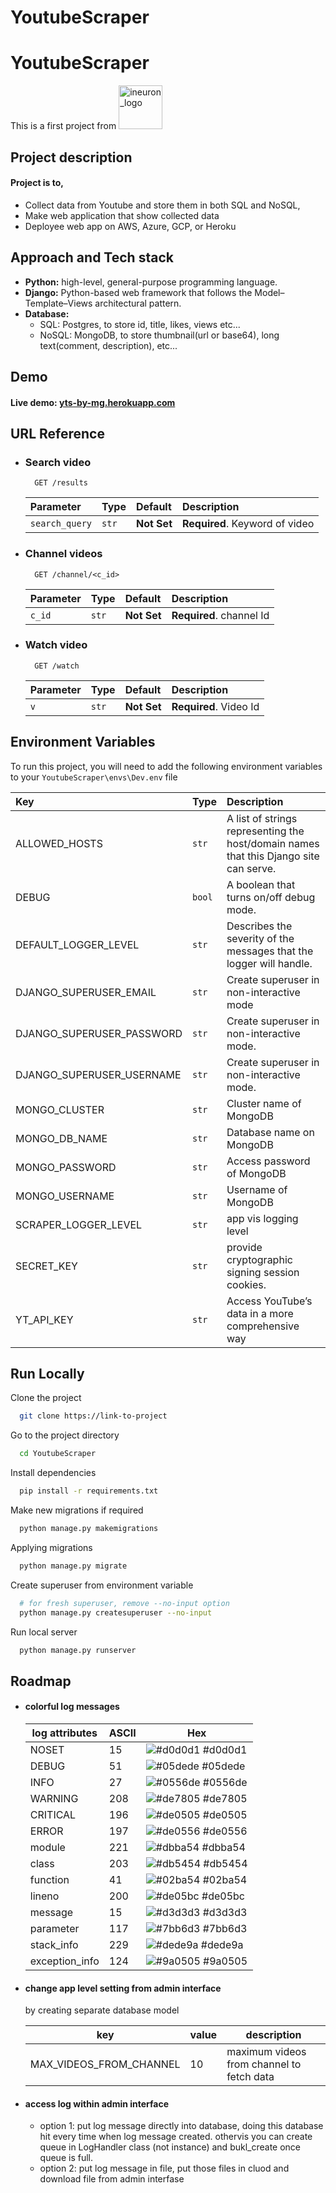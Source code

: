 # YoutubeScraper
<style>
img[alt=ineuron_logo] { 
    width: 70px;
    margin-bottom: -6px;
}
</style>


# YoutubeScraper

This is a first project from [![ineuron_logo](https://ineuron.ai/images/ineuron-logo-white.png)](https://ineuron.ai/)


## Project description

#### Project is to, 

  - Collect data from Youtube and store them in both SQL and NoSQL,
  - Make web application that show collected data
  - Deployee web app on AWS, Azure, GCP, or Heroku


## Approach and Tech stack

  - **Python:** high-level, general-purpose programming language.
  - **Django:** Python-based web framework that follows the Model–Template–Views architectural pattern.
  - **Database:** 
    - SQL: Postgres, to store id, title, likes, views etc...
    - NoSQL: MongoDB, to store thumbnail(url or base64), long text(comment, description), etc...

## Demo

#### Live demo: [yts-by-mg.herokuapp.com](https://yts-by-mg.herokuapp.com/)

## URL Reference

- ### Search video
  ```http
    GET /results
  ```
  | Parameter      | Type     | Default     | Description                |
  | :------------- | :------- | :---------- | :------------------------- |
  | `search_query` | `str`    | **Not Set** | **Required**. Keyword of video |

- ### Channel videos
  ```http
    GET /channel/<c_id>
  ```
  | Parameter      | Type     | Default     | Description                |
  | :------------- | :------- | :---------- | :------------------------- |
  | `c_id`         | `str`    | **Not Set** | **Required**. channel Id |

- ### Watch video
  ```http
    GET /watch
  ```
  | Parameter      | Type     | Default     | Description                |
  | :------------- | :------- | :---------- | :------------------------- |
  | `v`            | `str`    | **Not Set** | **Required**. Video Id |



## Environment Variables

To run this project, you will need to add the following environment variables to your `YoutubeScraper\envs\Dev.env` file

| Key                       | Type     | Description         |
| :------------------------ | :------- | :------------------ |
| ALLOWED_HOSTS             | `str`    | A list of strings representing the host/domain names that this Django site can serve. |
| DEBUG                     | `bool`   | A boolean that turns on/off debug mode. |
| DEFAULT_LOGGER_LEVEL      | `str`    | Describes the severity of the messages that the logger will handle. |
| DJANGO_SUPERUSER_EMAIL    | `str`    | Create superuser in non-interactive mode |
| DJANGO_SUPERUSER_PASSWORD | `str`    | Create superuser in non-interactive mode. |
| DJANGO_SUPERUSER_USERNAME | `str`    | Create superuser in non-interactive mode. |
| MONGO_CLUSTER             | `str`    | Cluster name of MongoDB |
| MONGO_DB_NAME             | `str`    | Database name on MongoDB |
| MONGO_PASSWORD            | `str`    | Access password of MongoDB |
| MONGO_USERNAME            | `str`    | Username of MongoDB |
| SCRAPER_LOGGER_LEVEL      | `str`    | app vis logging level |
| SECRET_KEY                | `str`    | provide cryptographic signing session cookies. |
| YT_API_KEY                | `str`    | Access YouTube’s data in a more comprehensive way |



## Run Locally

Clone the project

```bash
  git clone https://link-to-project
```

Go to the project directory

```bash
  cd YoutubeScraper
```

Install dependencies

```bash
  pip install -r requirements.txt
```

Make new migrations if required

```bash
  python manage.py makemigrations
```

Applying migrations

```bash
  python manage.py migrate
```

Create superuser from environment variable

```bash
  # for fresh superuser, remove --no-input option
  python manage.py createsuperuser --no-input
```

Run local server

```bash
  python manage.py runserver
```


## Roadmap

- #### colorful log messages

    | log attributes | ASCII | Hex                                                                |
    | -------------- | ----- | ------------------------------------------------------------------ |
    | NOSET          |  15   | ![#d0d0d1](https://via.placeholder.com/10/d0d0d1?text=+) #d0d0d1 |
    | DEBUG          |  51   | ![#05dede](https://via.placeholder.com/10/05dede?text=+) #05dede |
    | INFO           |  27   | ![#0556de](https://via.placeholder.com/10/0556de?text=+) #0556de |
    | WARNING        |  208  | ![#de7805](https://via.placeholder.com/10/de7805?text=+) #de7805 |
    | CRITICAL       |  196  | ![#de0505](https://via.placeholder.com/10/de0505?text=+) #de0505 |
    | ERROR          |  197  | ![#de0556](https://via.placeholder.com/10/de0556?text=+) #de0556 |
    | module         |  221  | ![#dbba54](https://via.placeholder.com/10/dbba54?text=+) #dbba54 |
    | class          |  203  | ![#db5454](https://via.placeholder.com/10/db5454?text=+) #db5454 |
    | function       |  41   | ![#02ba54](https://via.placeholder.com/10/02ba54?text=+) #02ba54 |
    | lineno         |  200  | ![#de05bc](https://via.placeholder.com/10/de05bc?text=+) #de05bc |
    | message        |  15   | ![#d3d3d3](https://via.placeholder.com/10/d3d3d3?text=+) #d3d3d3 |
    | parameter      |  117  | ![#7bb6d3](https://via.placeholder.com/10/7bb6d3?text=+) #7bb6d3 |
    | stack_info     |  229  | ![#dede9a](https://via.placeholder.com/10/dede9a?text=+) #dede9a |
    | exception_info |  124  | ![#9a0505](https://via.placeholder.com/10/9a0505?text=+) #9a0505 |



- #### change app level setting from admin interface
  by creating separate database model 

  | key | value | description |
  | --- | ----- | ----------- |
  |	MAX_VIDEOS_FROM_CHANNEL |	10 | maximum videos from channel to fetch data |




- #### access log within admin interface
  - option 1: put log message directly into database, doing this database hit every time when log message created. othervis you can create queue in LogHandler class (not instance) and bukl_create once queue is full.
  - option 2: put log message in file, put those files in cluod and download file from admin interfase




<!-- ## Project tree -->

<!-- ```
YoutubeScraper
|
|  .gitignore
|  loggger.log
|  manage.py
|  Procfile
|  README.md
|  requirements.txt
|  runtime.txt
|
+----------------------------------------------------------------------assets
|                                                                      +--media
+----------------------------------------backend                       |    .gitkeep
|                                        |  __init__.py                |
+-----------------------envs             |  asgi.py                    \--staticfiles
|                         Dev.env        |  urls.py                    +--admin
\--multiapps              Prod1.env      |  wsgi.py                    |  +--css
   +--core                                  |                          |  |  |  autocomplete.css
   |  |  __init__.py                        \--settings                |  |  |  base.css
   |  |  apps.py                                 __init__.py           |  |  |  changelists.css
   |  |  models.py                               _base.py              |  |  |  dark_mode.css
   |  |  signals.py                              local.py              |  |  |  dashboard.css
   |  |  tests.py                                log_formatter.py      |  |  |  fonts.css
   |  |                                          prod.py               |  |  |  forms.css
   |  +--admin                                                         |  |  |  login.css
   |  |    __init__.py                                                 |  |  |  nav_sidebar.css
   |  |    _actions.py                                                 |  |  |  responsive.css
   |  |    _admin.py                                                   |  |  |  responsive_rtl.css
   |  |                                                                |  |  |  rtl.css
   |  +--fixtures                                                      |  |  |  widgets.css
   |  |    db_backup_setting.json                                      |  |  |
   |  |                                                                |  |  \--vendor
   |  +--helpers                                                       |  |     \--select2
   |  |    __init__.py                                                 |  |          LICENSE-SELECT2.md
   |  |    utils.py                                                    |  |          select2.css
   |  |                                                                |  |          select2.min.css
   |  \--migrations                                                    |  |
   |       __init__.py                                                 |  +--fonts
   |       0001_initial.py                                             |  |    LICENSE.txt
   |                                                                   |  |    README.txt
   \--scraper                                                          |  |    Roboto-Bold-webfont.woff
      |  __init__.py                                                   |  |    Roboto-Light-webfont.woff
      |  apps.py                                                       |  |    Roboto-Regular-webfont.woff
      |  dbrouters.py                                                  |  |
      |  signals.py                                                    |  +--img
      |  tests.py                                                      |  |  |  calendar-icons.svg
      |  urls.py                                                       |  |  |  icon-addlink.svg
      |  views.py                                                      |  |  |  icon-alert.svg
      |                                                                |  |  |  icon-calendar.svg
      +--admin                                                         |  |  |  icon-changelink.svg
      |    __init__.py                                                 |  |  |  icon-clock.svg
      |    _actions.py                                                 |  |  |  icon-deletelink.svg
      |    _admin.py                                                   |  |  |  icon-no.svg
      |    _inlines.py                                                 |  |  |  icon-unknown-alt.svg
      |                                                                |  |  |  icon-unknown.svg
      +--helpers                                                       |  |  |  icon-viewlink.svg
      |    __init__.py                                                 |  |  |  LICENSE
      |    _youtubeapis.py                                             |  |  |  icon-yes.svg
      |    db_dispensers.py                                            |  |  |  inline-delete.svg
      |    extractors.py                                               |  |  |  README.txt
      |                                                                |  |  |  search.svg
      +--migrations                                                    |  |  |  selector-icons.svg
      |    __init__.py                                                 |  |  |  sorting-icons.svg
      |    0001_initial.py                                             |  |  |  tooltag-add.svg
      |                                                                |  |  |  tooltag-arrowright.svg
      +--models                                                        |  |  |
      |    __init__.py                                                 |  |  \--gis
      |    _mongo.py                                                   |  |       move_vertex_off.svg
      |    _sql.py                                                     |  |       move_vertex_on.svg
      |                                                                |  |
      \--templates                                                     |  \--js
        |  404.html                                                    |     |  actions.js
        |  500.html                                                    |     |  autocomplete.js
        |                                                              |     |  calendar.js
        \--scraper                                                     |     |  cancel.js
           |  base.html                                                |     |  change_form.js
           |  base_site.html                                           |     |  collapse.js
           |  index.html                                               |     |  core.js
           |  video_list.html                                          |     |  filters.js
           |  watch_video.html                                         |     |  inlines.js
           |                                                           |     |  jquery.init.js
           \--includes                                                 |     |  nav_sidebar.js
                tags.html                                              |     |  popup_response.js
                video_grid.html                                        |     |  prepopulate.js
                video_stream.html                                      |     |  prepopulate_init.js
                                                                       |     |  SelectBox.js
                                                                       |     |  SelectFilter2.js
                                                                       |     |  urlify.js
                                                                       |     |
                                                                       |     +--admin
                                                                       |     |    DateTimeShortcuts.js
                                                                       |     |    RelatedObjectLookups.js
                                                                       |     |
                                                                       |     \--vendor
                                                                       |        +--jquery
                                                                       |        |    jquery.js
                                                                       |        |    jquery.min.js
                                                                       |        |    LICENSE.txt
                                                                       |        |
                                                                       |        +--select2
                                                                       |        |  |  LICENSE.md
                                                                       |        |  |  select2.full.js
                                                                       |        |  |  select2.full.min.js
                                                                       |        |  |
                                                                       |        |  \--i18n
                                                                       |        |       af.js
                                                                       |        |       ar.js
                                                                       |        |       az.js
                                                                       |        |       bg.js
                                                                       |        |       bn.js
                                                                       |        |       bs.js
                                                                       |        |       ca.js
                                                                       |        |       cs.js
                                                                       |        |       da.js
                                                                       |        |       de.js
                                                                       |        |       dsb.js
                                                                       |        |       el.js
                                                                       |        |       en.js
                                                                       |        |       es.js
                                                                       |        |       et.js
                                                                       |        |       eu.js
                                                                       |        |       fa.js
                                                                       |        |       fi.js
                                                                       |        |       fr.js
                                                                       |        |       gl.js
                                                                       |        |       he.js
                                                                       |        |       hi.js
                                                                       |        |       hr.js
                                                                       |        |       hsb.js
                                                                       |        |       hu.js
                                                                       |        |       hy.js
                                                                       |        |       id.js
                                                                       |        |       is.js
                                                                       |        |       it.js
                                                                       |        |       ja.js
                                                                       |        |       ka.js
                                                                       |        |       km.js
                                                                       |        |       ko.js
                                                                       |        |       lt.js
                                                                       |        |       lv.js
                                                                       |        |       mk.js
                                                                       |        |       ms.js
                                                                       |        |       nb.js
                                                                       |        |       ne.js
                                                                       |        |       nl.js
                                                                       |        |       pl.js
                                                                       |        |       ps.js
                                                                       |        |       pt-BR.js
                                                                       |        |       pt.js
                                                                       |        |       ro.js
                                                                       |        |       ru.js
                                                                       |        |       sk.js
                                                                       |        |       sl.js
                                                                       |        |       sq.js
                                                                       |        |       sr-Cyrl.js
                                                                       |        |       sr.js
                                                                       |        |       sv.js
                                                                       |        |       th.js
                                                                       |        |       tk.js
                                                                       |        |       tr.js
                                                                       |        |       uk.js
                                                                       |        |       vi.js
                                                                       |        |       zh-CN.js
                                                                       |        |       zh-TW.js
                                                                       |        |
                                                                       |        \--xregexp
                                                                       |             LICENSE.txt
                                                                       |             xregexp.js
                                                                       |             xregexp.min.js
                                                                       |
                                                                       +--http_response
                                                                       |  +--css
                                                                       |  |    alerts.css
                                                                       |  |    status.css
                                                                       |  |
                                                                       |  \--js
                                                                       |       alerts.js
                                                                       |
                                                                       \--scraper
                                                                          \--css
                                                                               style.css
``` -->

<!-- ![#f03c15](https://placehold.co/15x15/f03c15/f03c15.png) `#f03c15` -->
<!-- 
## Optimizations

- #### **Problem**: When you search something in search bar, n_videos will be added along with searchquery which has default value set by app setting 'MIN_SEARCH_VIDEOS' in database. suppose n_videos=5 then it will give 5 videos for that searchquery. Now I want to get more videos so I will change n_videos=10 within url, in that way it will also render those 5 video which allready rendered. It suppose to be render only 5 addition videos.


- #### **Possible solutions**
  option-1: storing response data in cookie\
  option-2: append response data by ajex


>\
>54889\
>54889\
>54889\
>54889




 -->
